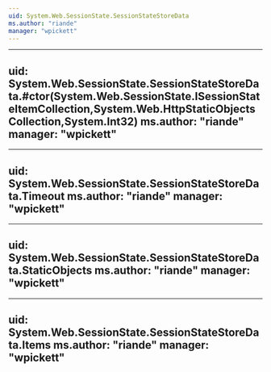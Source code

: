 ```yaml
---
uid: System.Web.SessionState.SessionStateStoreData
ms.author: "riande"
manager: "wpickett"
---
```


---
uid: System.Web.SessionState.SessionStateStoreData.#ctor(System.Web.SessionState.ISessionStateItemCollection,System.Web.HttpStaticObjectsCollection,System.Int32)
ms.author: "riande"
manager: "wpickett"
---

---
uid: System.Web.SessionState.SessionStateStoreData.Timeout
ms.author: "riande"
manager: "wpickett"
---

---
uid: System.Web.SessionState.SessionStateStoreData.StaticObjects
ms.author: "riande"
manager: "wpickett"
---

---
uid: System.Web.SessionState.SessionStateStoreData.Items
ms.author: "riande"
manager: "wpickett"
---
